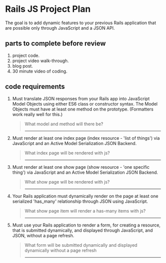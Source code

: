 # Rails JS Project Plan

The goal is to add dynamic features to your previous Rails application that are possible only through JavaScript and a JSON API.

## parts to complete before review

1. project code.
2. project video walk-through.
3. blog post.
4. 30 minute video of coding.

## code requirements

1. Must translate JSON responses from your Rails app into JavaScript Model Objects using either ES6 class or constructor syntax. The Model Objects must have at least one method on the prototype. (Formatters work really well for this.)
  
    > What model and method will there be?
    >
    >______

2. Must render at least one index page (index resource - 'list of things') via JavaScript and an Active Model Serialization JSON Backend.

    > What index page will be rendered with js?
    >
    >______

3. Must render at least one show page (show resource - 'one specific thing') via JavaScript and an Active Model Serialization JSON Backend.

    > What show page will be rendered with js?
    >
    >______

4. Your Rails application must dynamically render on the page at least one serialized 'has_many' relationship through JSON using JavaScript.

    > What show page item will render a has-many items with js?
    >
    >______

5. Must use your Rails application to render a form, for creating a resource, that is submitted dynamically, and displayed through JavaScript, and JSON, without a page refresh.

    > What form will be submitted dynamically and displayed dynamically without a page refresh
    >
    >______
